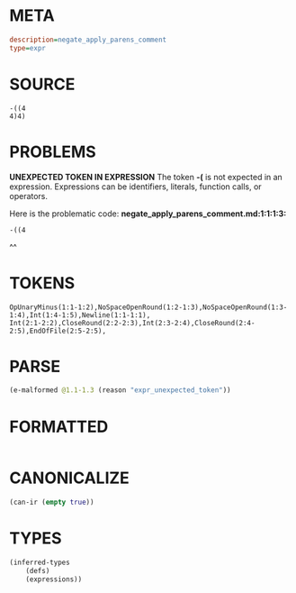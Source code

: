 # META
~~~ini
description=negate_apply_parens_comment
type=expr
~~~
# SOURCE
~~~roc
-((4
4)4)
~~~
# PROBLEMS
**UNEXPECTED TOKEN IN EXPRESSION**
The token **-(** is not expected in an expression.
Expressions can be identifiers, literals, function calls, or operators.

Here is the problematic code:
**negate_apply_parens_comment.md:1:1:1:3:**
```roc
-((4
```
^^


# TOKENS
~~~zig
OpUnaryMinus(1:1-1:2),NoSpaceOpenRound(1:2-1:3),NoSpaceOpenRound(1:3-1:4),Int(1:4-1:5),Newline(1:1-1:1),
Int(2:1-2:2),CloseRound(2:2-2:3),Int(2:3-2:4),CloseRound(2:4-2:5),EndOfFile(2:5-2:5),
~~~
# PARSE
~~~clojure
(e-malformed @1.1-1.3 (reason "expr_unexpected_token"))
~~~
# FORMATTED
~~~roc

~~~
# CANONICALIZE
~~~clojure
(can-ir (empty true))
~~~
# TYPES
~~~clojure
(inferred-types
	(defs)
	(expressions))
~~~
